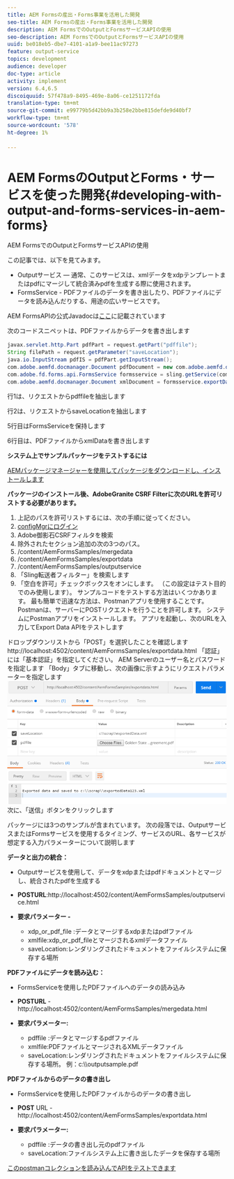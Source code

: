 ```yaml
---
title: AEM Formsの産出・Forms事業を活用した開発
seo-title: AEM Formsの産出・Forms事業を活用した開発
description: AEM FormsでのOutputとFormsサービスAPIの使用
seo-description: AEM FormsでのOutputとFormsサービスAPIの使用
uuid: be018eb5-dbe7-4101-a1a9-bee11ac97273
feature: output-service
topics: development
audience: developer
doc-type: article
activity: implement
version: 6.4,6.5
discoiquuid: 57f478a9-8495-469e-8a06-ce1251172fda
translation-type: tm+mt
source-git-commit: e99779b5d42bb9a3b258e2bbe815defde9d40bf7
workflow-type: tm+mt
source-wordcount: '578'
ht-degree: 1%

---
```



# AEM FormsのOutputとForms・サービスを使った開発{#developing-with-output-and-forms-services-in-aem-forms}

AEM FormsでのOutputとFormsサービスAPIの使用

この記事では、以下を見てみます。

* Outputサービス — 通常、このサービスは、xmlデータをxdpテンプレートまたはpdfにマージして統合済みpdfを生成する際に使用されます。
* FormsService - PDFファイルのデータを書き出したり、PDFファイルにデータを読み込んだりする、用途の広いサービスです。

AEM FormsAPIの公式Javadocは[ここ](https://helpx.adobe.com/aem-forms/6/javadocs/com/adobe/fd/output/api/package-summary.html)に記載されています

次のコードスニペットは、PDFファイルからデータを書き出します

```java
javax.servlet.http.Part pdfPart = request.getPart("pdffile");
String filePath = request.getParameter("saveLocation");
java.io.InputStream pdfIS = pdfPart.getInputStream();
com.adobe.aemfd.docmanager.Document pdfDocument = new com.adobe.aemfd.docmanager.Document(pdfIS);
com.adobe.fd.forms.api.FormsService formsservice = sling.getService(com.adobe.fd.forms.api.FormsService.class);
com.adobe.aemfd.docmanager.Document xmlDocument = formsservice.exportData(pdfDocument,com.adobe.fd.forms.api.DataFormat.Auto);
```

行1は、リクエストからpdffileを抽出します

行2は、リクエストからsaveLocationを抽出します

5行目はFormsServiceを保持します

6行目は、PDFファイルからxmlDataを書き出します

**システム上でサンプルパッケージをテストするには**

[AEMパッケージマネージャーを使用してパッケージをダウンロードし、インストールします](assets/outputandformsservice.zip)




**パッケージのインストール後、AdobeGranite CSRF Filterに次のURLを許可リストする必要があります。**

1. 上記のパスを許可リストするには、次の手順に従ってください。
1. [configMgrにログイン](http://localhost:4502/system/console/configMgr)
1. Adobe御影石CSRFフィルタを検索
1. 除外されたセクション追加の次の3つのパス。
1. /content/AemFormsSamples/mergedata
1. /content/AemFormsSamples/exportdata
1. /content/AemFormsSamples/outputservice
1. 「Sling転送者フィルター」を検索します
1. 「空白を許可」チェックボックスをオンにします。 （この設定はテスト目的でのみ使用します）。
サンプルコードをテストする方法はいくつかあります。 最も簡単で迅速な方法は、Postmanアプリを使用することです。 Postmanは、サーバーにPOSTリクエストを行うことを許可します。 システムにPostmanアプリをインストールします。
アプリを起動し、次のURLを入力してExport Data APIをテストします

ドロップダウンリストから「POST」を選択したことを確認します
http://localhost:4502/content/AemFormsSamples/exportdata.html
「認証」には「基本認証」を指定してください。 AEM Serverのユーザー名とパスワードを指定します
「Body」タブに移動し、次の画像に示すようにリクエストパラメーターを指定します
![エクスポート](assets/postexport.png)
次に、「送信」ボタンをクリックします

パッケージには3つのサンプルが含まれています。 次の段落では、OutputサービスまたはFormsサービスを使用するタイミング、サービスのURL、各サービスが想定する入力パラメーターについて説明します

**データと出力の統合：**

* Outputサービスを使用して、データをxdpまたはpdfドキュメントとマージし、統合されたpdfを生成する
* **POSTURL**:http://localhost:4502/content/AemFormsSamples/outputservice.html
* **要求パラメーター -**

   * xdp_or_pdf_file :データとマージするxdpまたはpdfファイル
   * xmlfile:xdp_or_pdf_fileとマージされるxmlデータファイル
   * saveLocation:レンダリングされたドキュメントをファイルシステムに保存する場所

**PDFファイルにデータを読み込む：**
* FormsServiceを使用したPDFファイルへのデータの読み込み
* **POSTURL** - http://localhost:4502/content/AemFormsSamples/mergedata.html
* **要求パラメーター:**

   * pdffile :データとマージするpdfファイル
   * xmlfile:PDFファイルとマージされるXMLデータファイル
   * saveLocation:レンダリングされたドキュメントをファイルシステムに保存する場所。 例：c:\\\outputsample.pdf

**PDFファイルからのデータの書き出し**
* FormsServiceを使用したPDFファイルからのデータの書き出し
* **POST** URL - http://localhost:4502/content/AemFormsSamples/exportdata.html
* **要求パラメーター:**

   * pdffile :データの書き出し元のpdfファイル
   * saveLocation:ファイルシステム上に書き出したデータを保存する場所

[このpostmanコレクションを読み込んでAPIをテストできます](assets/document-services-postman-collection.json)


